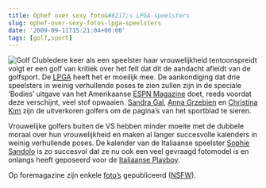 ```yaml
---
title: Ophef over sexy foto&#8217;s LPGA-speelsters
slug: ophef-over-sexy-fotos-lpga-speelsters
date: '2009-09-11T15:21:04+00:00'
tags: [golf,sport]
---
```

![Golf Club](/wp-content/uploads/2009/08/golf-club.jpg?w=150 "Golf Club")Iedere keer als een speelster haar vrouwelijkheid tentoonspreidt volgt er een golf van kritiek over het feit dat dit de aandacht afleidt van de golfsport. De [LPGA](http://www.lpga.com/) heeft het er moeilijk mee. De aankondiging dat drie speelsters in weinig verhullende poses te zien zullen zijn in de speciale ‘Bodies’ uitgave van het Amerikaanse [ESPN Magazine](http://sports.espn.go.com/espnmag/) doet, reeds voordat deze verschijnt, veel stof opwaaien. [Sandra Gal](http://www.sandragal.com/), [Anna Grzebien](http://www.lpga.com/player_results.aspx?id=13715) en [Christina Kim](http://en.wikipedia.org/wiki/Christina_Kim) zijn de uitverkoren golfers om de pagina’s van het sportblad te sieren.

Vrouwelijke golfers buiten de VS hebben minder moeite met de dubbele moraal over hun vrouwelijkheid en maken al langer succesvolle kalenders in weinig verhullende poses. De kalender van de Italiaanse speelster [Sophie Sandolo](http://en.wikipedia.org/wiki/Sophie_Sandolo) is zo succesvol dat ze nu ook een veel gevraagd fotomodel is en onlangs heeft geposeerd voor de [Italiaanse Playboy](http://www.playboy.it/).

Op foremagazine zijn enkele [foto’s](http://www.foremagazine.nl/component/content/article/1-laatste-nieuws/298-ophef-over-sexy-fotos-lpga-speelsters) gepubliceerd ([NSFW](http://nl.wikipedia.org/wiki/NSFW)).
